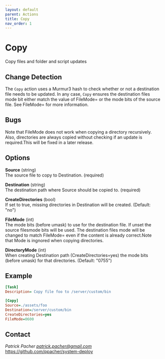 ```yaml
---
layout: default
parent: Actions
title: Copy
nav_order: 1
---
```

# Copy

Copy files and folder and script updates

## Change Detection

The `Copy` action uses a Murmur3 hash to check whether or not a destination file
needs to be updated. In any case, `Copy` ensures the destination files mode bit
either match the value of FileMode= or the mode bits of the source file. See
FileMode= for more information.

## Bugs

Note that FileMode does not work when copying a directory recursively. Also,
directories are always copied without checking if an update is required.This
will be fixed in a later release.

## Options

   **Source** (string)  
      The source file to copy to Destination. (required)

   **Destination** (string)  
      The destination path where Source should be copied to. (required)

   **CreateDirectories** (bool)  
      If set to true, missing directories in Destination will be created.
      (Default: "no")

   **FileMode** (int)  
      The mode bits (before umask) to use for the destination file. If unset the
      source filesmode bits will be used. The destination files mode will be
      changed to match FileMode= even if the content is already correct.Note
      that Mode is ingnored when copying directories.

   **DirectoryMode** (int)  
      When creating Destination path (CreateDirectories=yes) the mode bits
      (before umask) for that directories. (Default: "0755")


## Example

```ini
[Task]
Description= Copy file foo to /server/custom/bin

[Copy]
Source=./assets/foo
Destination=/server/custom/bin
CreateDirectories=yes
FileMode=0600
```

## Contact

*Patrick Pacher <patrick.pacher@gmail.com>*  
https://github.com/ppacher/system-deploy  
